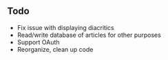 ## Todo

- Fix issue with displaying diacritics
- Read/write database of articles for other purposes
- Support OAuth
- Reorganize, clean up code
